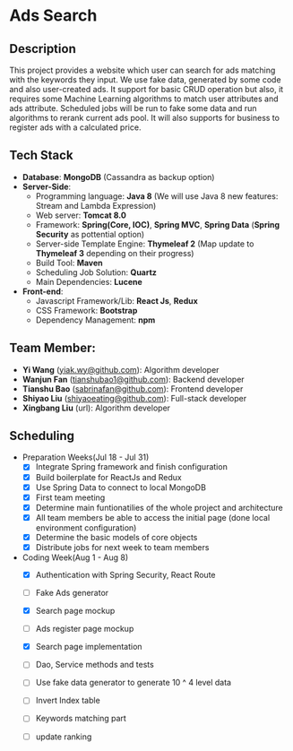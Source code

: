 
#  Ads Search

## Description

This project provides a website which user can search for ads matching with the keywords they input. We use fake data, generated by some code and also user-created ads. It support for basic CRUD operation but also, it requires some Machine Learning algorithms to match user attributes and ads attribute. Scheduled jobs will be run to fake some data and run algorithms to rerank current ads pool. It will also supports for business to register ads with a calculated price.

## Tech Stack

* **Database**: **MongoDB** (Cassandra as backup option)
* **Server-Side**:
    * Programming language: **Java 8** (We will use Java 8 new features: Stream and Lambda Expression)
    * Web server: **Tomcat 8.0**
    * Framework: **Spring(Core, IOC)**, **Spring MVC**, **Spring Data** (**Spring Security** as pottential option)
    * Server-side Template Engine: **Thymeleaf  2** (Map update to **Thymeleaf 3** depending on their progress)
    * Build Tool: **Maven**
    * Scheduling Job Solution: **Quartz**
    * Main Dependencies: **Lucene**
* **Front-end**:
    * Javascript Framework/Lib: **React Js**, **Redux**
    * CSS Framework: **Bootstrap**
    * Dependency Management: **npm**
    
## **Team Member**:
  * **Yi Wang** (yiak.wy@github.com): Algorithm developer
  * **Wanjun Fan** (tianshubao1@github.com): Backend developer 
  * **Tianshu Bao** (sabrinafan@github.com): Frontend developer
  * **Shiyao Liu** (shiyaoeating@github.com): Full-stack developer
  * **Xingbang Liu** (url): Algorithm developer

## Scheduling 
  * Preparation Weeks(Jul 18 - Jul 31)
    - [x] Integrate Spring framework and finish configuration
    - [x] Build boilerplate for ReactJs and Redux
    - [x] Use Spring Data to connect to local MongoDB
    - [x] First team meeting
    - [x] Determine main funtionatilies of the whole project and architecture
    - [x] All team members be able to access the initial page (done local environment configuration)
    - [x] Determine the basic models of core objects
    - [x] Distribute jobs for next week to team members
  * Coding Week(Aug 1 - Aug 8)
    - [x] Authentication with Spring Security, React Route 
    - [ ] Fake Ads generator
    - [x] Search page mockup
    - [ ] Ads register page mockup
    - [x] Search page implementation
    - [ ] Dao, Service methods and tests 
    - [ ] Use fake data generator to generate 10 ^ 4 level data
    - [ ] Invert Index table
    - [ ] Keywords matching part
    - [ ] update ranking 
  
